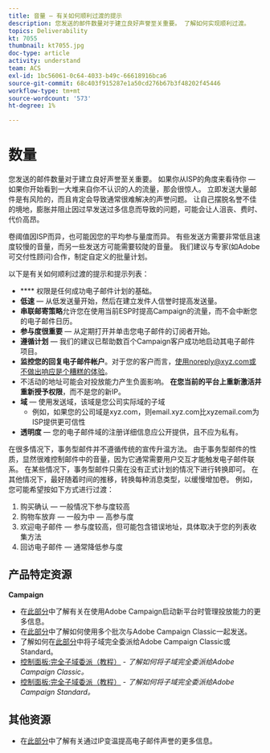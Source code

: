 ```yaml
---
title: 音量 — 有关如何顺利过渡的提示
description: 您发送的邮件数量对于建立良好声誉至关重要。 了解如何实现顺利过渡。
topics: Deliverability
kt: 7055
thumbnail: kt7055.jpg
doc-type: article
activity: understand
team: ACS
exl-id: 1bc56061-0c64-4033-b49c-66618916bca6
source-git-commit: 68c403f915287e1a50cd276b67b3f48202f45446
workflow-type: tm+mt
source-wordcount: '573'
ht-degree: 1%

---
```


# 数量

您发送的邮件数量对于建立良好声誉至关重要。 如果你从ISP的角度来看待你 — 如果你开始看到一大堆来自你不认识的人的流量，那会很惊人。 立即发送大量邮件是有风险的，而且肯定会导致通常很难解决的声誉问题。 让自己摆脱名誉不佳的境地，膨胀并阻止因过早发送过多信息而导致的问题，可能会让人沮丧、费时、代价高昂。

卷阈值因ISP而异，也可能因您的平均参与量度而异。 有些发送方需要非常低且速度较慢的音量，而另一些发送方可能需要较陡的音量。 我们建议与专家(如Adobe可交付性顾问)合作，制定自定义的批量计划。

以下是有关如何顺利过渡的提示和提示列表：

* **** 权限是任何成功电子邮件计划的基础。
* **低速**  — 从低发送量开始，然后在建立发件人信誉时提高发送量。
* **串联邮寄策略**&#x200B;允许您在使用当前ESP时提高Campaign的流量，而不会中断您的电子邮件日历。
* **参与度很重要**  — 从定期打开并单击您电子邮件的订阅者开始。
* **遵循计划**  — 我们的建议已帮助数百个Campaign客户成功地启动其电子邮件项目。
* **监控您的回复电子邮件帐户**。对于您的客户而言，使用noreply@xyz.com或不做出响应是个糟糕的体验。
* 不活动的地址可能会对投放能力产生负面影响。 **在您当前的平台上重新激活并重新授予权限**，而不是您的新IP。
* **域**  — 使用发送域，该域是您公司实际域的子域
   * 例如，如果您的公司域是xyz.com，则email.xyz.com比xyzemail.com为ISP提供更可信性
* **透明度**  — 您的电子邮件域的注册详细信息应公开提供，且不应为私有。

在很多情况下，事务型邮件并不遵循传统的宣传升温方法。 由于事务型邮件的性质，显然很难控制邮件中的音量，因为它通常需要用户交互才能触发电子邮件联系。 在某些情况下，事务型邮件只需在没有正式计划的情况下进行转换即可。 在其他情况下，最好随着时间的推移，转换每种消息类型，以缓慢增加卷。 例如，您可能希望按如下方式进行过渡：

1. 购买确认 — 一般情况下参与度较高
2. 购物车放弃 — 一般为中 — 高参与度
3. 欢迎电子邮件 — 参与度较高，但可能包含错误地址，具体取决于您的列表收集方法
4. 回访电子邮件 — 通常降低参与度

## 产品特定资源

**Campaign**

* 在[此部分](/help/additional-resources/ac-starting-new-platform.md)中了解有关在使用Adobe Campaign启动新平台时管理投放能力的更多信息。
* 在[此部分](https://experienceleague.adobe.com/docs/campaign-classic/using/sending-messages/key-steps-when-creating-a-delivery/steps-sending-the-delivery.html#sending-using-multiple-waves)中了解如何使用多个批次与Adobe Campaign Classic一起发送。
* 了解如何在[此部分](/help/additional-resources/ac-domain-name-setup.md)中将子域完全委派给Adobe Campaign Classic或Standard。
* [控制面板:完全子域委派（教程）](https://experienceleague.adobe.com/docs/campaign-classic-learn/control-panel/subdomains-and-certificates/subdomain-delegation.html)  -  *了解如何将子域完全委派给Adobe Campaign Classic。*
* [控制面板:完全子域委派（教程）](https://experienceleague.adobe.com/docs/campaign-standard-learn/control-panel/subdomains-and-certificates/subdomain-delegation.html)  -  *了解如何将子域完全委派给Adobe Campaign Standard。*

## 其他资源

* 在[此部分](/help/additional-resources/increase-reputation-with-ip-warming.md)中了解有关通过IP变温提高电子邮件声誉的更多信息。
